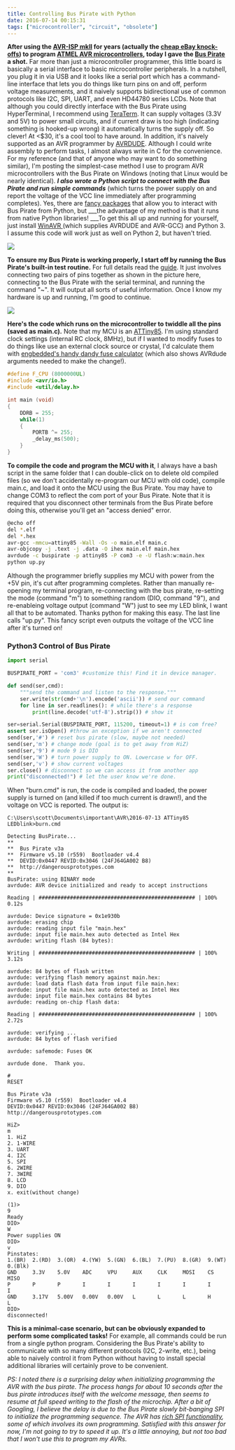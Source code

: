 ```yaml
---
title: Controlling Bus Pirate with Python
date: 2016-07-14 00:15:31
tags: ["microcontroller", "circuit", "obsolete"]
---
```




__After using the [AVR-ISP mkII](http://www.atmel.com/Images/Atmel-42093-AVR-ISP-mkII_UserGuide.pdf) for years (actually the [cheap eBay knock-offs](http://www.ebay.com/sch/i.html?_nkw=avr+isp+mkii)) to program [ATMEL AVR microcontrollers](https://en.wikipedia.org/wiki/Atmel_AVR), today I gave the [Bus Pirate ](http://dangerousprototypes.com/docs/Bus_Pirate)a shot.__ Far more than just a microcontroller programmer, this little board is basically a serial interface to basic microcontroller peripherals. In a nutshell, you plug it in via USB and it looks like a serial port which has a command-line interface that lets you do things like turn pins on and off, perform voltage measurements, and it naively supports bidirectional use of common protocols like I2C, SPI, UART, and even HD44780 series LCDs. Note that although you could directly interface with the Bus Pirate using HyperTerminal, I recommend using [TeraTerm](https://ttssh2.osdn.jp/index.html.en). It can supply voltages (3.3V and 5V) to power small circuits, and if current draw is too high (indicating something is hooked-up wrong) it automatically turns the supply off. So clever! At <$30, it's a cool tool to have around. In addition, it's naively supported as an AVR programmer by [AVRDUDE](http://www.nongnu.org/avrdude/). Although I could write assembly to perform tasks, I almost always write in C for the convenience. For my reference (and that of anyone who may want to do something similar), I'm posting the simplest-case method I use to program AVR microcontrollers with the Bus Pirate on Windows (noting that Linux would be nearly identical). ___I also wrote a Python script to connect with the Bus Pirate and run simple commands___ (which turns the power supply on and report the voltage of the VCC line immediately after programming completes).  Yes, there are [fancy packages](http://dangerousprototypes.com/docs/Bus_Pirate_Scripting_in_Python) that allow you to interact with Bus Pirate from Python, but ___the advantage of my method is that it runs from native Python libraries! ___To get this all up and running for yourself, just install [WinAVR ](http://winavr.sourceforge.net/)(which supplies AVRDUDE and AVR-GCC) and Python 3. I assume this code will work just as well on Python 2, but haven't tried.

<div class="text-center img-border">

![](https://swharden.com/static/2016/07/14/IMG_7092-1.jpg)

</div>

__To ensure my Bus Pirate is working properly, I start off by running the Bus Pirate's built-in test routine.__ For full details read the [guide](http://dangerousprototypes.com/docs/Bus_Pirate_self-test_guide). It just involves connecting two pairs of pins together as shown in the picture here, connecting to the Bus Pirate with the serial terminal, and running the command "~". It will output all sorts of useful information. Once I know my hardware is up and running, I'm good to continue.

<div class="text-center">

![](https://swharden.com/static/2016/07/14/Bpv3v2go-pinout.png)

</div>

__Here's the code which runs on the microcontroller to twiddle all the pins (saved as main.c).__ Note that my MCU is an [ATTiny85](http://www.atmel.com/images/atmel-2586-avr-8-bit-microcontroller-attiny25-attiny45-attiny85_datasheet.pdf). I'm using standard clock settings (internal RC clock, 8MHz), but if I wanted to modify fuses to do things like use an external clock source or crystal, I'd calculate them with [engbedded's handy dandy fuse calculator](http://www.engbedded.com/fusecalc/) (which also shows AVRdude arguments needed to make the change!).

```c
#define F_CPU (8000000UL)
#include <avr/io.h>
#include <util/delay.h>

int main (void)
{
    DDRB = 255;
    while(1)
    {
        PORTB ^= 255;
        _delay_ms(500);
    }
}
```

__To compile the code and program the MCU with it__, I always have a bash script in the same folder that I can double-click on to delete old compiled files (so we don't accidentally re-program our MCU with old code), compile main.c, and load it onto the MCU using the Bus Pirate. You may have to change COM3 to reflect the com port of your Bus Pirate. Note that it is required that you disconnect other terminals from the Bus Pirate before doing this, otherwise you'll get an "access denied" error.

```bash
@echo off
del *.elf
del *.hex
avr-gcc -mmcu=attiny85 -Wall -Os -o main.elf main.c
avr-objcopy -j .text -j .data -O ihex main.elf main.hex
avrdude -c buspirate -p attiny85 -P com3 -e -U flash:w:main.hex
python up.py
```

Although the programmer briefly supplies my MCU with power from the +5V pin, it's cut after programming completes. Rather than manually re-opening my terminal program, re-connecting with the bus pirate, re-setting the mode (command "m") to something random (DIO, command "9"), and re-enableing voltage output (command "W") just to see my LED blink, I want all that to be automated. Thanks python for making this easy. The last line calls "up.py". This fancy script even outputs the voltage of the VCC line after it's turned on!

### Python3 Control of Bus Pirate

```python
import serial

BUSPIRATE_PORT = 'com3' #customize this! Find it in device manager.

def send(ser,cmd):
    """send the command and listen to the response."""
    ser.write(str(cmd+'\n').encode('ascii')) # send our command
    for line in ser.readlines(): # while there's a response
        print(line.decode('utf-8').strip()) # show it

ser=serial.Serial(BUSPIRATE_PORT, 115200, timeout=1) # is com free?
assert ser.isOpen() #throw an exception if we aren't connected
send(ser,'#') # reset bus pirate (slow, maybe not needed)
send(ser,'m') # change mode (goal is to get away from HiZ)
send(ser,'9') # mode 9 is DIO
send(ser,'W') # turn power supply to ON. Lowercase w for OFF.
send(ser,'v') # show current voltages
ser.close() # disconnect so we can access it from another app
print("disconnected!") # let the user know we're done.

```

When "burn.cmd" is run, the code is compiled and loaded, the power supply is turned on (and killed if too much current is drawn!), and the voltage on VCC is reported. The output is:

```
C:\Users\scott\Documents\important\AVR\2016-07-13 ATTiny85 LEDblink>burn.cmd

Detecting BusPirate...
**
**  Bus Pirate v3a
**  Firmware v5.10 (r559)  Bootloader v4.4
**  DEVID:0x0447 REVID:0x3046 (24FJ64GA002 B8)
**  http://dangerousprototypes.com
**
BusPirate: using BINARY mode
avrdude: AVR device initialized and ready to accept instructions

Reading | ################################################## | 100% 0.12s

avrdude: Device signature = 0x1e930b
avrdude: erasing chip
avrdude: reading input file "main.hex"
avrdude: input file main.hex auto detected as Intel Hex
avrdude: writing flash (84 bytes):

Writing | ################################################## | 100% 3.12s

avrdude: 84 bytes of flash written
avrdude: verifying flash memory against main.hex:
avrdude: load data flash data from input file main.hex:
avrdude: input file main.hex auto detected as Intel Hex
avrdude: input file main.hex contains 84 bytes
avrdude: reading on-chip flash data:

Reading | ################################################## | 100% 2.72s

avrdude: verifying ...
avrdude: 84 bytes of flash verified

avrdude: safemode: Fuses OK

avrdude done.  Thank you.
```

```
#
RESET

Bus Pirate v3a
Firmware v5.10 (r559)  Bootloader v4.4
DEVID:0x0447 REVID:0x3046 (24FJ64GA002 B8)
http://dangerousprototypes.com

HiZ>
m
1. HiZ
2. 1-WIRE
3. UART
4. I2C
5. SPI
6. 2WIRE
7. 3WIRE
8. LCD
9. DIO
x. exit(without change)

(1)>
9
Ready
DIO>
W
Power supplies ON
DIO>
v
Pinstates:
1.(BR)  2.(RD)  3.(OR)  4.(YW)  5.(GN)  6.(BL)  7.(PU)  8.(GR)  9.(WT)  0.(Blk)
GND     3.3V    5.0V    ADC     VPU     AUX     CLK     MOSI    CS      MISO
P       P       P       I       I       I       I       I       I       I
GND     3.17V   5.00V   0.00V   0.00V   L       L       L       H       L
DIO>
disconnected!
```

__This is a minimal-case scenario, but can be obviously expanded to perform some complicated tasks!__ For example, all commands could be run from a single python program. Considering the Bus Pirate's ability to communicate with so many different protocols (I2C, 2-write, etc.), being able to naively control it from Python without having to install special additional libraries will certainly prove to be convenient.

_PS: I noted there is a surprising delay when initializing programming the AVR with the bus pirate. The process hangs for about 10 seconds after the bus pirate introduces itself with the welcome message, then seems to resume at full speed writing to the flash of the microchip. After a bit of Googling, I believe the delay is due to the Bus Pirate slowly bit-banging SPI to initialize the programming sequence. The AVR has [rich SPI functionality](http://maxembedded.com/2013/11/the-spi-of-the-avr/), some of which involves its own programming. Satisfied with this answer for now, I'm not going to try to speed it up. It's a little annoying, but not too bad that I won't use this to program my AVRs._